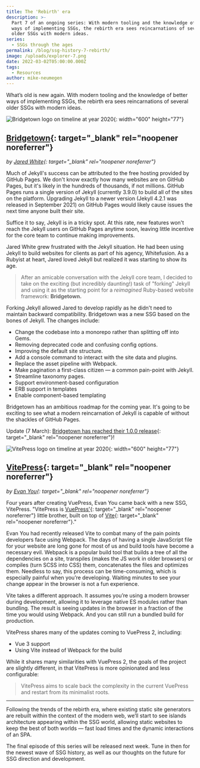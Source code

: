 ```yaml
---
title: The 'Rebirth' era
description: >-
  Part 7 of an ongoing series: With modern tooling and the knowledge of better
  ways of implementing SSGs, the rebirth era sees reincarnations of several
  older SSGs with modern ideas.
series:
  - SSGs through the ages
permalink: /blog/ssg-history-7-rebirth/
image: /uploads/explorer-7.png
date: 2022-03-02T05:00:00.000Z
tags:
  - Resources
author: mike-neumegen
---
```

What’s old is new again. With modern tooling and the knowledge of better ways of implementing SSGs, the rebirth era sees reincarnations of several older SSGs with modern ideas.

![Bridgetown logo on timeline at year 2020](https://dam-cdn.cloudcannon.com/bridgetown-timeline.svg){: width="600" height="77"}

## **[Bridgetown](https://www.bridgetownrb.com/){: target="_blank" rel="noopener noreferrer"}**

*by [Jared White](https://github.com/jaredcwhite){: target="_blank" rel="noopener noreferrer"}*

Much of Jekyll's success can be attributed to the free hosting provided by GitHub Pages. We don't know exactly how many websites are on GitHub Pages, but it's likely in the hundreds of thousands, if not millions. GitHub Pages runs a single version of Jekyll (currently 3.9.0) to build all of the sites on the platform. Upgrading Jekyll to a newer version (Jekyll 4.2.1 was released in September 2021) on GitHub Pages would likely cause issues the next time anyone built their site.

Suffice it to say, Jekyll is in a tricky spot. At this rate, new features won't reach the Jekyll users on GitHub Pages anytime soon, leaving little incentive for the core team to continue making improvements.

Jared White grew frustrated with the Jekyll situation. He had been using Jekyll to build websites for clients as part of his agency, Whitefusion. As a Rubyist at heart, Jared loved Jekyll but realized it was starting to show its age.

> After an amicable conversation with the Jekyll core team, I decided to take on the exciting (but incredibly daunting\!) task of "forking" Jekyll and using it as the starting point for a *reimagined* Ruby-based website framework: **Bridgetown.**

Forking Jekyll allowed Jared to develop rapidly as he didn't need to maintain backward compatibility. Bridgetown was a new SSG based on the bones of Jekyll. The changes include:

* Change the codebase into a monorepo rather than splitting off into Gems.
* Removing deprecated code and confusing config options.
* Improving the default site structure.
* Add a console command to interact with the site data and plugins.
* Replace the asset pipeline with Webpack.
* Make pagination a first-class citizen — a common pain-point with Jekyll.
* Streamline taxonomy pages.
* Support environment-based configuration
* ERB support in templates
* Enable component-based templating

Bridgetown has an ambitious roadmap for the coming year. It's going to be exciting to see what a modern reincarnation of Jekyll is capable of without the shackles of GitHub Pages.

Update (7 March): [Bridgetown has reached their 1.0.0 release](https://github.com/bridgetownrb/bridgetown/releases/tag/v1.0.0){: target="_blank" rel="noopener noreferrer"}\!

![VitePress logo on timeline at year 2020](https://dam-cdn.cloudcannon.com/vitepress-timeline.svg){: width="600" height="77"}

## **[VitePress](https://vitepress.vuejs.org/){: target="_blank" rel="noopener noreferrer"}**

*by [Evan You](https://github.com/yyx990803){: target="_blank" rel="noopener noreferrer"}*

Four years after creating VuePress, Evan You came back with a new SSG, VitePress. "VitePress is [VuePress'](https://vuepress.vuejs.org/){: target="_blank" rel="noopener noreferrer"} little brother, built on top of [Vite](https://github.com/vitejs/vite){: target="_blank" rel="noopener noreferrer"}."

Evan You had recently released Vite to combat many of the pain points developers face using Webpack. The days of having a single JavaScript file for your website are long gone for most of us and build tools have become a necessary evil. Webpack is a popular build tool that builds a tree of all the dependencies on a site, transpiles (makes the JS work in older browsers) or compiles (turn SCSS into CSS) them, concatenates the files and optimizes them. Needless to say, this process can be time-consuming, which is especially painful when you’re developing. Waiting minutes to see your change appear in the browser is not a fun experience.

Vite takes a different approach. It assumes you’re using a modern browser during development, allowing it to leverage native ES modules rather than bundling. The result is seeing updates in the browser in a fraction of the time you would using Webpack. And you can still run a bundled build for production.

VitePress shares many of the updates coming to VuePress 2, including:

* Vue 3 support
* Using Vite instead of Webpack for the build

While it shares many similarities with VuePress 2, the goals of the project are slightly different, in that VitePress is more opinionated and less configurable:

> VitePress aims to scale back the complexity in the current VuePress and restart from its minimalist roots.

---

Following the trends of the rebirth era, where existing static site generators are rebuilt within the context of the modern web, we’ll start to see islands architecture appearing within the SSG world, allowing static websites to keep the best of both worlds — fast load times and the dynamic interactions of an SPA.

The final episode of this series will be released next week. Tune in then for the newest wave of SSG history, as well as our thoughts on the future for SSG direction and development.
